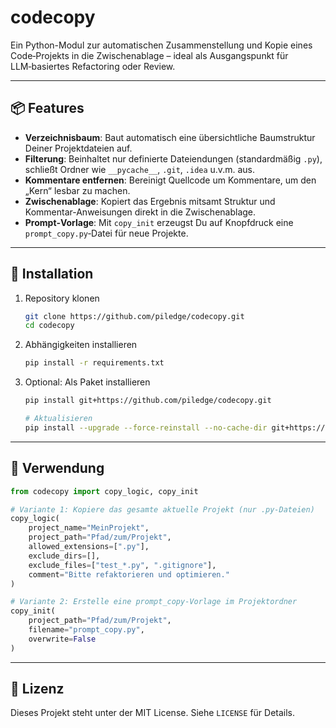 # codecopy

Ein Python-Modul zur automatischen Zusammenstellung und Kopie eines Code‑Projekts in die Zwischenablage – ideal als Ausgangspunkt für LLM‑basiertes Refactoring oder Review.

---

## 📦 Features

* **Verzeichnisbaum**: Baut automatisch eine übersichtliche Baumstruktur Deiner Projektdateien auf.
* **Filterung**: Beinhaltet nur definierte Dateiendungen (standardmäßig `.py`), schließt Ordner wie `__pycache__`, `.git`, `.idea` u.v.m. aus.
* **Kommentare entfernen**: Bereinigt Quellcode um Kommentare, um den „Kern“ lesbar zu machen.
* **Zwischenablage**: Kopiert das Ergebnis mitsamt Struktur und Kommentar-Anweisungen direkt in die Zwischenablage.
* **Prompt‑Vorlage**: Mit `copy_init` erzeugst Du auf Knopfdruck eine `prompt_copy.py`‑Datei für neue Projekte.

---

## 🚀 Installation

1. Repository klonen

   ```bash
   git clone https://github.com/piledge/codecopy.git
   cd codecopy
   ```
2. Abhängigkeiten installieren

   ```bash
   pip install -r requirements.txt
   ```
3. Optional: Als Paket installieren

   ```bash
   pip install git+https://github.com/piledge/codecopy.git

   # Aktualisieren
   pip install --upgrade --force-reinstall --no-cache-dir git+https://github.com/piledge/codecopy.git
   ```

---

## 🎯 Verwendung

```python
from codecopy import copy_logic, copy_init

# Variante 1: Kopiere das gesamte aktuelle Projekt (nur .py-Dateien)
copy_logic(
    project_name="MeinProjekt",
    project_path="Pfad/zum/Projekt",
    allowed_extensions=[".py"],
    exclude_dirs=[],
    exclude_files=["test_*.py", ".gitignore"],
    comment="Bitte refaktorieren und optimieren."
)

# Variante 2: Erstelle eine prompt_copy-Vorlage im Projektordner
copy_init(
    project_path="Pfad/zum/Projekt",
    filename="prompt_copy.py",
    overwrite=False
)
```

---

## 📄 Lizenz

Dieses Projekt steht unter der MIT License. Siehe `LICENSE` für Details.
